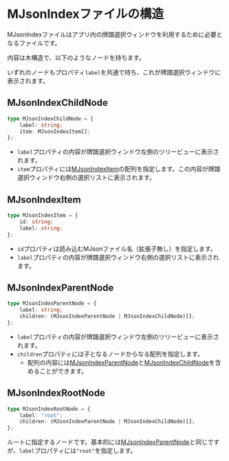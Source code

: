 # MJsonIndexファイルの構造

MJsonIndexファイルはアプリ内の牌譜選択ウィンドウを利用するために必要となるファイルです。

内容は木構造で、以下のようなノードを持ちます。

<!-- TODO: ここに木構造の図 -->

いずれのノードもプロパティ`label`を共通で持ち、これが牌譜選択ウィンドウに表示されます。

## MJsonIndexChildNode

```ts
type MJsonIndexChildNode = {
    label: string;
    item: MJsonIndexItem[];
};
```

- `label`プロパティの内容が牌譜選択ウィンドウ左側のツリービューに表示されます。
- `item`プロパティには[MJsonIndexItem](#mjsonindexitem)の配列を指定します。この内容が牌譜選択ウィンドウ右側の選択リストに表示されます。

## MJsonIndexItem

```ts
type MJsonIndexItem = {
    id: string;
    label: string;
};
```

- `id`プロパティは読み込むMJsonファイル名（拡張子無し）を指定します。
- `label`プロパティの内容が牌譜選択ウィンドウ右側の選択リストに表示されます。

## MJsonIndexParentNode

```ts
type MJsonIndexParentNode = {
    label: string;
    children: (MJsonIndexParentNode | MJsonIndexChildNode)[];
};
```

- `label`プロパティの内容が牌譜選択ウィンドウ左側のツリービューに表示されます。
- `children`プロパティには子となるノードからなる配列を指定します。
    - 配列の内容には[MJsonIndexParentNode](#mjsonindexparentnode)と[MJsonIndexChildNode](#mjsonindexchildnode)を含めることができます。

## MJsonIndexRootNode

```ts
type MJsonIndexRootNode = {
    label: "root";
    children: (MJsonIndexParentNode | MJsonIndexChildNode)[];
};
```

ルートに指定するノードです。基本的には[MJsonIndexParentNode](#mjsonindexparentnode)と同じですが、`label`プロパティには`"root"`を指定します。
